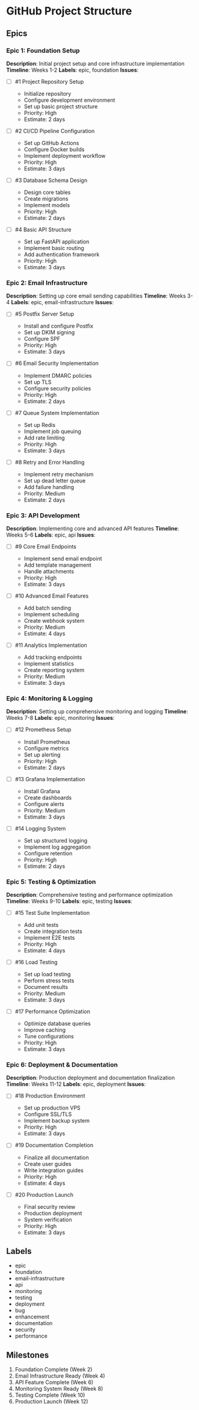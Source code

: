 # GitHub Project Structure

## Epics

### Epic 1: Foundation Setup
**Description**: Initial project setup and core infrastructure implementation
**Timeline**: Weeks 1-2
**Labels**: epic, foundation
**Issues**:
- [ ] #1 Project Repository Setup
  - Initialize repository
  - Configure development environment
  - Set up basic project structure
  - Priority: High
  - Estimate: 2 days

- [ ] #2 CI/CD Pipeline Configuration
  - Set up GitHub Actions
  - Configure Docker builds
  - Implement deployment workflow
  - Priority: High
  - Estimate: 3 days

- [ ] #3 Database Schema Design
  - Design core tables
  - Create migrations
  - Implement models
  - Priority: High
  - Estimate: 2 days

- [ ] #4 Basic API Structure
  - Set up FastAPI application
  - Implement basic routing
  - Add authentication framework
  - Priority: High
  - Estimate: 3 days

### Epic 2: Email Infrastructure
**Description**: Setting up core email sending capabilities
**Timeline**: Weeks 3-4
**Labels**: epic, email-infrastructure
**Issues**:
- [ ] #5 Postfix Server Setup
  - Install and configure Postfix
  - Set up DKIM signing
  - Configure SPF
  - Priority: High
  - Estimate: 3 days

- [ ] #6 Email Security Implementation
  - Implement DMARC policies
  - Set up TLS
  - Configure security policies
  - Priority: High
  - Estimate: 2 days

- [ ] #7 Queue System Implementation
  - Set up Redis
  - Implement job queuing
  - Add rate limiting
  - Priority: High
  - Estimate: 3 days

- [ ] #8 Retry and Error Handling
  - Implement retry mechanism
  - Set up dead letter queue
  - Add failure handling
  - Priority: Medium
  - Estimate: 2 days

### Epic 3: API Development
**Description**: Implementing core and advanced API features
**Timeline**: Weeks 5-6
**Labels**: epic, api
**Issues**:
- [ ] #9 Core Email Endpoints
  - Implement send email endpoint
  - Add template management
  - Handle attachments
  - Priority: High
  - Estimate: 3 days

- [ ] #10 Advanced Email Features
  - Add batch sending
  - Implement scheduling
  - Create webhook system
  - Priority: Medium
  - Estimate: 4 days

- [ ] #11 Analytics Implementation
  - Add tracking endpoints
  - Implement statistics
  - Create reporting system
  - Priority: Medium
  - Estimate: 3 days

### Epic 4: Monitoring & Logging
**Description**: Setting up comprehensive monitoring and logging
**Timeline**: Weeks 7-8
**Labels**: epic, monitoring
**Issues**:
- [ ] #12 Prometheus Setup
  - Install Prometheus
  - Configure metrics
  - Set up alerting
  - Priority: High
  - Estimate: 2 days

- [ ] #13 Grafana Implementation
  - Install Grafana
  - Create dashboards
  - Configure alerts
  - Priority: Medium
  - Estimate: 3 days

- [ ] #14 Logging System
  - Set up structured logging
  - Implement log aggregation
  - Configure retention
  - Priority: High
  - Estimate: 2 days

### Epic 5: Testing & Optimization
**Description**: Comprehensive testing and performance optimization
**Timeline**: Weeks 9-10
**Labels**: epic, testing
**Issues**:
- [ ] #15 Test Suite Implementation
  - Add unit tests
  - Create integration tests
  - Implement E2E tests
  - Priority: High
  - Estimate: 4 days

- [ ] #16 Load Testing
  - Set up load testing
  - Perform stress tests
  - Document results
  - Priority: Medium
  - Estimate: 3 days

- [ ] #17 Performance Optimization
  - Optimize database queries
  - Improve caching
  - Tune configurations
  - Priority: High
  - Estimate: 3 days

### Epic 6: Deployment & Documentation
**Description**: Production deployment and documentation finalization
**Timeline**: Weeks 11-12
**Labels**: epic, deployment
**Issues**:
- [ ] #18 Production Environment
  - Set up production VPS
  - Configure SSL/TLS
  - Implement backup system
  - Priority: High
  - Estimate: 3 days

- [ ] #19 Documentation Completion
  - Finalize all documentation
  - Create user guides
  - Write integration guides
  - Priority: High
  - Estimate: 4 days

- [ ] #20 Production Launch
  - Final security review
  - Production deployment
  - System verification
  - Priority: High
  - Estimate: 3 days

## Labels
- epic
- foundation
- email-infrastructure
- api
- monitoring
- testing
- deployment
- bug
- enhancement
- documentation
- security
- performance

## Milestones
1. Foundation Complete (Week 2)
2. Email Infrastructure Ready (Week 4)
3. API Feature Complete (Week 6)
4. Monitoring System Ready (Week 8)
5. Testing Complete (Week 10)
6. Production Launch (Week 12) 